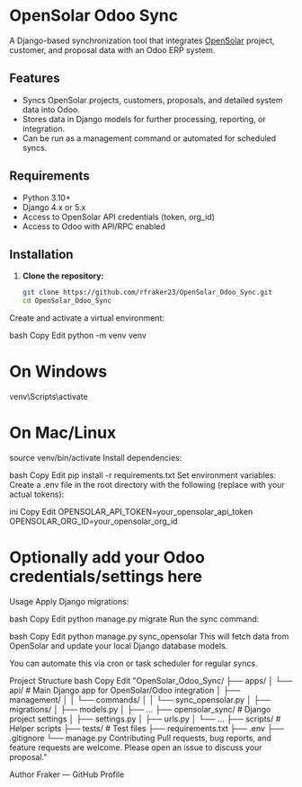 # OpenSolar Odoo Sync

A Django-based synchronization tool that integrates [OpenSolar](https://www.opensolar.com/) project, customer, and proposal data with an Odoo ERP system.

## Features

- Syncs OpenSolar projects, customers, proposals, and detailed system data into Odoo.
- Stores data in Django models for further processing, reporting, or integration.
- Can be run as a management command or automated for scheduled syncs.

## Requirements

- Python 3.10+
- Django 4.x or 5.x
- Access to OpenSolar API credentials (token, org_id)
- Access to Odoo with API/RPC enabled

## Installation

1. **Clone the repository:**

   ```bash
   git clone https://github.com/rfraker23/OpenSolar_Odoo_Sync.git
   cd OpenSolar_Odoo_Sync
Create and activate a virtual environment:

bash
Copy
Edit
python -m venv venv
# On Windows
venv\Scripts\activate
# On Mac/Linux
source venv/bin/activate
Install dependencies:

bash
Copy
Edit
pip install -r requirements.txt
Set environment variables:
Create a .env file in the root directory with the following (replace with your actual tokens):

ini
Copy
Edit
OPENSOLAR_API_TOKEN=your_opensolar_api_token
OPENSOLAR_ORG_ID=your_opensolar_org_id
# Optionally add your Odoo credentials/settings here
Usage
Apply Django migrations:

bash
Copy
Edit
python manage.py migrate
Run the sync command:

bash
Copy
Edit
python manage.py sync_opensolar
This will fetch data from OpenSolar and update your local Django database models.

You can automate this via cron or task scheduler for regular syncs.

Project Structure
bash
Copy
Edit
"OpenSolar_Odoo_Sync/
├── apps/
│   └── api/                # Main Django app for OpenSolar/Odoo integration
│       ├── management/
│       │   └── commands/
│       │       └── sync_opensolar.py
│       ├── migrations/
│       ├── models.py
│       ├── ...
├── opensolar_sync/         # Django project settings
│   ├── settings.py
│   ├── urls.py
│   └── ...
├── scripts/                # Helper scripts
├── tests/                  # Test files
├── requirements.txt
├── .env
├── .gitignore
└── manage.py
Contributing
Pull requests, bug reports, and feature requests are welcome. Please open an issue to discuss your proposal."

Author
Fraker — GitHub Profile

